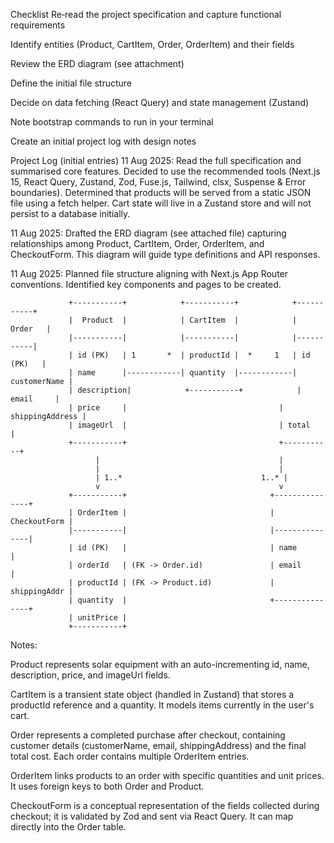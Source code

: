Checklist
 Re‑read the project specification and capture functional requirements

 Identify entities (Product, CartItem, Order, OrderItem) and their fields

 Review the ERD diagram (see attachment)

 Define the initial file structure

 Decide on data fetching (React Query) and state management (Zustand)

 Note bootstrap commands to run in your terminal

 Create an initial project log with design notes

Project Log (initial entries)
11 Aug 2025: Read the full specification and summarised core features. Decided to use the recommended tools (Next.js 15, React Query, Zustand, Zod, Fuse.js, Tailwind, clsx, Suspense & Error boundaries). Determined that products will be served from a static JSON file using a fetch helper. Cart state will live in a Zustand store and will not persist to a database initially.

11 Aug 2025: Drafted the ERD diagram (see attached file) capturing relationships among Product, CartItem, Order, OrderItem, and CheckoutForm. This diagram will guide type definitions and API responses.

11 Aug 2025: Planned file structure aligning with Next.js App Router conventions. Identified key components and pages to be created.


                 +-----------+            +-----------+            +-----------+
                 |  Product  |            | CartItem  |            |   Order   |
                 |-----------|            |-----------|            |-----------|
                 | id (PK)   | 1       *  | productId |  *     1   | id (PK)   |
                 | name      |------------| quantity  |------------| customerName |
                 | description|            +-----------+            | email     |
                 | price     |                                  | shippingAddress |
                 | imageUrl  |                                  | total     |
                 +-----------+                                  +-----------+
                       |                                        |
                       |                                        |
                       | 1..*                               1..* |
                       v                                        v
                 +-----------+                                +---------------+
                 | OrderItem |                                | CheckoutForm |
                 |-----------|                                |---------------|
                 | id (PK)   |                                | name          |
                 | orderId   | (FK -> Order.id)               | email         |
                 | productId | (FK -> Product.id)             | shippingAddr |
                 | quantity  |                                +---------------+
                 | unitPrice |  
                 +-----------+


Notes:

Product represents solar equipment with an auto-incrementing id, name, description, price, and imageUrl fields.

CartItem is a transient state object (handled in Zustand) that stores a productId reference and a quantity. It models items currently in the user's cart.

Order represents a completed purchase after checkout, containing customer details (customerName, email, shippingAddress) and the final total cost. Each order contains multiple OrderItem entries.

OrderItem links products to an order with specific quantities and unit prices. It uses foreign keys to both Order and Product.

CheckoutForm is a conceptual representation of the fields collected during checkout; it is validated by Zod and sent via React Query. It can map directly into the Order table.